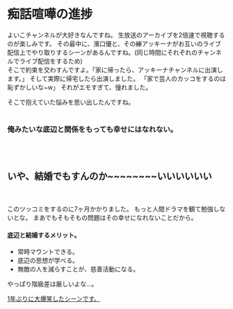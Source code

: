 # 痴話喧嘩の進捗

よいこチャンネルが大好きなんですね。
生放送のアーカイブを2倍速で視聴するのが楽しみです。
その最中に、濱口優と、その~~嫁~~アッキーナがお互いのライブ配信上でやり取りするシーンがあるんですね。(同じ時間にそれぞれのチャンネルでライブ配信をするため)<br>
そこで約束を交わすんですよ。「家に帰ったら、アッキーナチャンネルに出演します。」
そして実際に帰宅したら出演しました。
「家で芸人のカッコをするのは恥ずかしいな~w」
それがエモすぎて、憧れました。

そこで抱えていた悩みを思い出したんですね。<br><br>
### 俺みたいな底辺と関係をもっても幸せにはなれない。
<br><br>

## いや、結婚でもすんのか~~~~~~~~いいいいいい

<br><br>
このツッコミをするのに7ヶ月かかりました。
もっと人間ドラマを観て勉強しないとな。
まあでもそもそもの問題はその幸せになれないことだから。

#### 底辺と結婚するメリット。
- 常時マウントできる。
- 底辺の思想が学べる。
- 無敵の人を減らすことが、慈善活動になる。

やっぱり階級差は厳しいよな…。


[1年ぶりに大爆笑したシーンです。](https://youtu.be/VwuMpTz2BtI?t=17445)